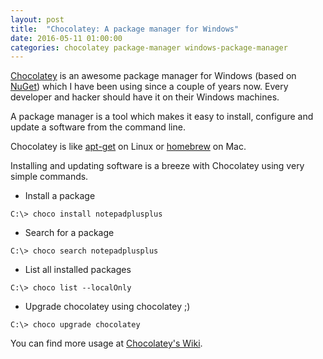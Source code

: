 ```yaml
---
layout: post
title:  "Chocolatey: A package manager for Windows"
date: 2016-05-11 01:00:00
categories: chocolatey package-manager windows-package-manager
---
```


[Chocolatey](http://chocolatey.org) is an awesome package manager for Windows (based on [NuGet](https://www.nuget.org/)) which I have been using since a couple of years now. Every developer and hacker should have it on their Windows machines. 

A package manager is a tool which makes it easy to install, configure and update a software from the command line.

Chocolatey is like [apt-get](https://en.wikipedia.org/wiki/Advanced_Packaging_Tool) on Linux or [homebrew](http://brew.sh/) on Mac. 

Installing and updating software is a breeze with Chocolatey using very simple commands. 

- Install a package
```
C:\> choco install notepadplusplus
```

- Search for a package
```
C:\> choco search notepadplusplus
```

- List all installed packages
```
C:\> choco list --localOnly
```

- Upgrade chocolatey using chocolatey ;) 
```
C:\> choco upgrade chocolatey
```

You can find more usage at [Chocolatey's Wiki](https://github.com/chocolatey/choco/wiki).   
